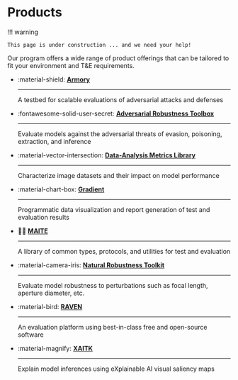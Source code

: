# Products

!!! warning

    This page is under construction ... and we need your help!

Our program offers a wide range of product offerings that can be tailored to fit your environment and T&E requirements. 

<div class="grid cards" markdown>

-   :material-shield: [**Armory**](armory.md)

    ---

    A testbed for scalable evaluations of adversarial attacks and defenses

-   :fontawesome-solid-user-secret: [**Adversarial Robustness Toolbox**](art.md)

    ---

    Evaluate models against the adversarial threats of evasion, poisoning, extraction, and inference

-   :material-vector-intersection: [**Data-Analysis Metrics Library**](daml.md)

    ---

    Characterize image datasets and their impact on model performance

-   :material-chart-box: [**Gradient**](gradient.md)

    ---

    Programmatic data visualization and report generation of test and evaluation results

-   :pirate_flag: [**MAITE**](maite.md)

    ---

    A library of common types, protocols, and utilities for test and evaluation

-   :material-camera-iris: [**Natural Robustness Toolkit**](nrtk.md)

    ---

    Evaluate model robustness to perturbations such as focal length, aperture diameter, etc.

-   :material-bird: [**RAVEN**](raven.md)

    ---

    An evaluation platform using best-in-class free and open-source software

-   :material-magnify: [**XAITK**](xaitk.md)

    ---

    Explain model inferences using eXplainable AI visual saliency maps

</div>
